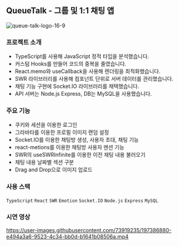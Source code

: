 ## QueueTalk - 그룹 및 1:1 채팅 앱
![queue-talk-logo-16-9](https://user-images.githubusercontent.com/73919235/206880476-b24809a1-bdcb-4057-ae35-183570730aa0.png)

### 프로젝트 소개
- TypeScript를 사용해 JavaScript 정적 타입을 분석했습니다.
- 커스텀 Hooks를 만들어 코드의 중복을 줄였습니다.
- React.memo와 useCallback을 사용해 렌더링을 최적화했습니다.
- SWR 라이브러리를 사용해 컴포넌트 단위로 서버 데이터를 관리했습니다.
- 채팅 기능 구현에 Socket.IO 라이브러리를 채택했습니다.
- API 서버는 Node.js Express, DB는 MySQL을 사용했습니다.

### 주요 기능
- 쿠키와 세션을 이용한 로그인
- 그라바타를 이용한 프로필 이미지 랜덤 설정
- Socket.IO를 이용한 채팅방 생성, 사용자 초대, 채팅 기능
- react-metions를 이용한 채팅방 사용자 멘션 기능
- SWR의 useSWRInfinite를 이용한 이전 채팅 내용 불러오기
- 채팅 내용 날짜별 섹션 구분
- Drag and Drop으로 이미지 업로드

### 사용 스택
`TypeScript` `React` `SWR` `Emotion` `Socket.IO` `Node.js` `Express` `MySQL`

### 시연 영상
https://user-images.githubusercontent.com/73919235/197386880-e494a3a6-9523-4c34-bb0d-b1641b08506a.mp4

